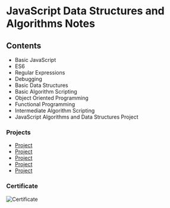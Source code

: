 # JavaScript Data Structures and Algorithms Notes

## Contents

- Basic JavaScript
- ES6
- Regular Expressions
- Debugging
- Basic Data Structures
- Basic Algorithm Scripting
- Object Oriented Programming
- Functional Programming
- Intermediate Algorithm Scripting
- JavaScript Algorithms and Data Structures Project

### Projects

- [Project]()
- [Project]()
- [Project]()
- [Project]()
- [Project]()

### Certificate

![Certificate]()
